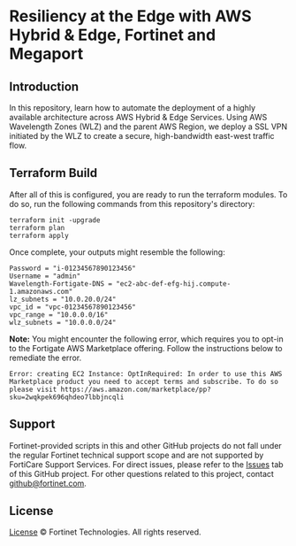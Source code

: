 # Resiliency at the Edge with AWS Hybrid & Edge, Fortinet and Megaport

## Introduction

In this repository, learn how to automate the deployment of a highly available architecture across AWS Hybrid & Edge Services. Using AWS Wavelength Zones (WLZ) and the parent AWS Region, we deploy a SSL VPN initiated by the WLZ to create a secure, high-bandwidth east-west traffic flow.

## Terraform Build
After all of this is configured, you are ready to run the terraform modules. To do so, run the following commands from this repository's directory:

```
terraform init -upgrade
terraform plan
terraform apply
```

Once complete, your outputs might resemble the following:
```
Password = "i-01234567890123456"
Username = "admin"
Wavelength-Fortigate-DNS = "ec2-abc-def-efg-hij.compute-1.amazonaws.com"
lz_subnets = "10.0.20.0/24"
vpc_id = "vpc-01234567890123456"
vpc_range = "10.0.0.0/16"
wlz_subnets = "10.0.0.0/24"
```

**Note:** You might encounter the following error, which requires you to opt-in to the Fortigate AWS Marketplace offering. Follow the instructions below to remediate the error.
```
Error: creating EC2 Instance: OptInRequired: In order to use this AWS Marketplace product you need to accept terms and subscribe. To do so please visit https://aws.amazon.com/marketplace/pp?sku=2wqkpek696qhdeo7lbbjncqli
```

## Support
Fortinet-provided scripts in this and other GitHub projects do not fall under the regular Fortinet technical support scope and are not supported by FortiCare Support Services.
For direct issues, please refer to the [Issues](https://github.com/fortinet/fortigate-megaport-aws-edge/issues) tab of this GitHub project.
For other questions related to this project, contact [github@fortinet.com](mailto:github@fortinet.com).

## License
[License](LICENSE) © Fortinet Technologies. All rights reserved.